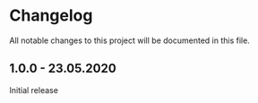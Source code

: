 # Changelog
All notable changes to this project will be documented in this file.

## 1.0.0 - 23.05.2020

Initial release
